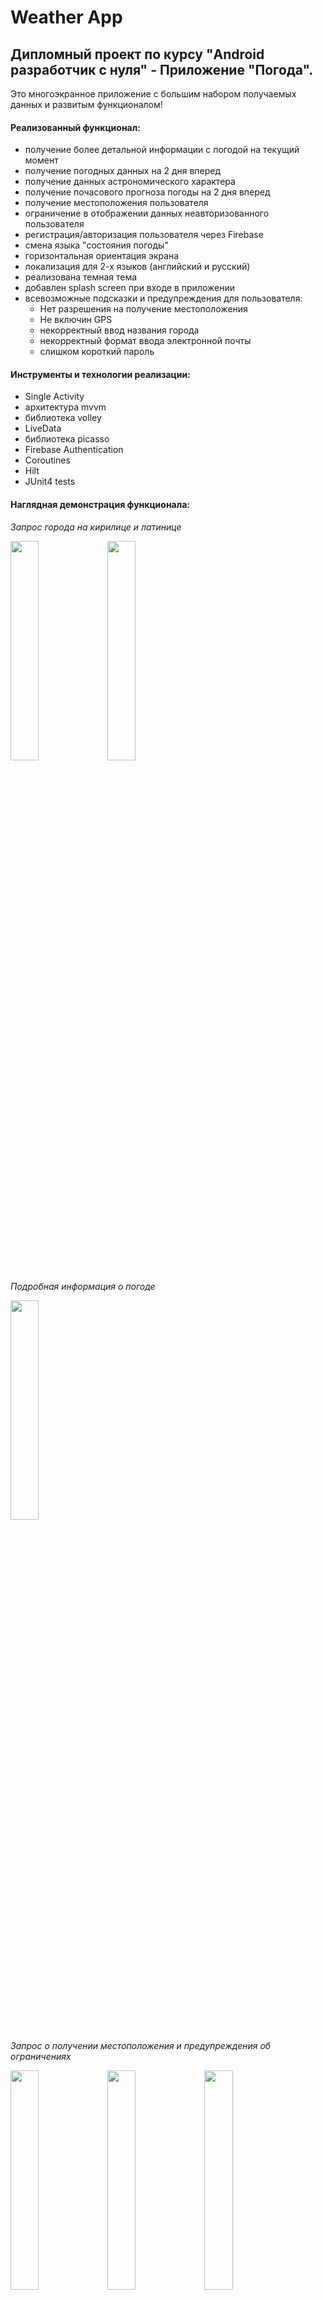 # Weather App

## Дипломный проект по курсу "Android разработчик с нуля" - Приложение "Погода".

Это многоэкранное приложение с большим набором получаемых данных и развитым функционалом!

 #### Реализованный функционал:

- получение более детальной информации с погодой на текущий момент
- получение погодных данных на 2 дня вперед
- получение данных астрономического характера
- получение почасового прогноза погоды на 2 дня вперед
- получение местоположения пользователя
- ограничение в отображении данных неавторизованного пользователя
- регистрация/авторизация пользователя через Firebase
- смена языка "состояния погоды"
- горизонтальная ориентация экрана
- локализация для 2-х языков (английский и русский)
- реализована темная тема
- добавлен splash screen при входе в приложении
- всевозможные подсказки и предупреждения для пользователя:
  - Нет разрешения на получение местоположения
  - Не включин GPS
  - некорректный ввод названия города
  - некорректный формат ввода электронной почты
  - слишком короткий пароль


#### Инструменты и технологии реализации:

- Single Activity
- архитектура mvvm
- библиотека volley
- LiveData
- библиотека picasso
- Firebase Authentication
- Coroutines
- Hilt
- JUnit4 tests

#### Наглядная демонстрация функционала:

_Запрос города на кирилице и латинице_

<image src="/ScreenShots/5.jpg" width=30% height=30%>

<image src="/ScreenShots/6.jpg" width=30% height=30%>

_Подробная информация о погоде_

<image src="/ScreenShots/7.jpg" width=30% height=30%>

_Запрос о получении местоположения и предупреждения об ограничениях_

<image src="/ScreenShots/1.jpg" width=30% height=30%>

<image src="/ScreenShots/2.jpg" width=30% height=30%>

<image src="/ScreenShots/3.jpg" width=30% height=30%>

<image src="/ScreenShots/22.jpg" width=30% height=30%>

_ограничение в отображении получаемых даннх для неавторизованного пользователя_

<image src="/ScreenShots/8.jpg" width=30% height=30%>

_регистрация и авторизация_

<image src="/ScreenShots/9.jpg" width=30% height=30%>

<image src="/ScreenShots/11.jpg" width=30% height=30%>

<image src="/ScreenShots/12.jpg" width=30% height=30%>

<image src="/ScreenShots/13.jpg" width=30% height=30%>

<image src="/ScreenShots/14.jpg" width=30% height=30%>

<image src="/ScreenShots/15.jpg" width=30% height=30%>

_Экран с астронамическими данными_

<image src="/ScreenShots/16.jpg" width=30% height=30%>

_Экран с прогнозом на 2 дня вперед_

<image src="/ScreenShots/17.jpg" width=30% height=30%>

<image src="/ScreenShots/18.jpg" width=30% height=30%>

_Экран настроек_

<image src="/ScreenShots/10.jpg" width=30% height=30%>

_некорректный ввод имени города_

<image src="/ScreenShots/20.jpg" width=30% height=30%>

<image src="/ScreenShots/21.jpg" width=30% height=30%>

_пример использования итальянского языка для отображения "состояния погоды"_

<image src="/ScreenShots/19.jpg" width=30% height=30%>

_горизонтальная ориентация экрана_

<image src="/ScreenShots/23.jpg" width=30% height=30%>

_локализация для английского языка_

<image src="/ScreenShots/24.jpg" width=30% height=30%>

<image src="/ScreenShots/25.jpg" width=30% height=30%>

<image src="/ScreenShots/26.jpg" width=30% height=30%>

_темная тема приложения_

<image src="/ScreenShots/27.jpg" width=30% height=30%>

#### APK-файл находится в папке apk